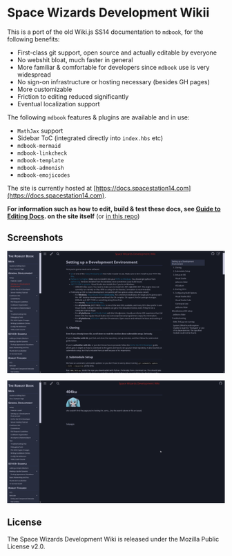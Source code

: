 # Space Wizards Development Wikii

This is a port of the old Wiki.js SS14 documentation to `mdbook`, for the following benefits:
- First-class git support, open source and actually editable by everyone
- No webshit bloat, much faster in general
- More familiar & comfortable for developers since `mdbook` use is very widespread
- No sign-on infrastructure or hosting necessary (besides GH pages)
- More customizable
- Friction to editing reduced significantly
- Eventual localization support

The following `mdbook` features & plugins are available and in use:
- `MathJax` support 
- Sidebar ToC (integrated directly into `index.hbs` etc)
- `mdbook-mermaid`
- `mdbook-linkcheck`
- `mdbook-template`
- `mdbook-admonish`
- `mdbook-emojicodes`

The site is currently hosted at [https://docs.spacestation14.com](https://docs.spacestation14.com).

**For information such as how to edit, build & test these docs, see [Guide to Editing Docs](https://spacestation14.io/docs/en/meta/guide-to-editing-docs.html). on the site itself** (or [in this repo](./src/en/meta/guide-to-editing-docs.md))

## Screenshots

![](src/en/assets/images/readme-example-1.png)

![](src/en/assets/images/readme-example-2.png)

## License

The Space Wizards Development Wiki is released under the Mozilla Public License v2.0.
